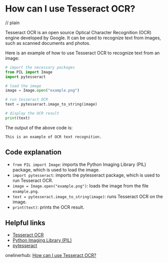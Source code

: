 # How can I use Tesseract OCR?
// plain

Tesseract OCR is an open source Optical Character Recognition (OCR) engine developed by Google. It can be used to recognize text from images, such as scanned documents and photos.

Here is an example of how to use Tesseract OCR to recognize text from an image:

```python
# import the necessary packages
from PIL import Image
import pytesseract

# load the image
image = Image.open("example.png")

# run tesseract OCR
text = pytesseract.image_to_string(image)

# display the OCR result
print(text)
```

The output of the above code is:
```
This is an example of OCR text recognition.
```

## Code explanation

- `from PIL import Image`: imports the Python Imaging Library (PIL) package, which is used to load the image.
- `import pytesseract`: imports the pytesseract package, which is used to run Tesseract OCR.
- `image = Image.open("example.png")`: loads the image from the file `example.png`.
- `text = pytesseract.image_to_string(image)`: runs Tesseract OCR on the image.
- `print(text)`: prints the OCR result.

## Helpful links
- [Tesseract OCR](https://github.com/tesseract-ocr/tesseract)
- [Python Imaging Library (PIL)](https://pillow.readthedocs.io/en/stable/)
- [pytesseract](https://pypi.org/project/pytesseract/)

onelinerhub: [How can I use Tesseract OCR?](https://onelinerhub.com/tesseract-ocr/how-can-i-use-tesseract-ocr)